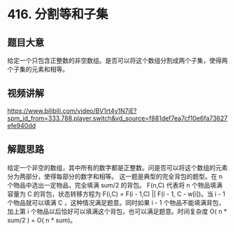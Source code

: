 # 416. 分割等和子集

## 题目大意
给定一个只包含正整数的非空数组。是否可以将这个数组分割成两个子集，使得两个子集的元素和相等。

## 视频讲解
https://www.bilibili.com/video/BV1rt4y1N7jE?spm_id_from=333.788.player.switch&vd_source=f881def7ea7cf10e6fa73627efe940dd

## 解题思路
给定一个非空的数组，其中所有的数字都是正整数。问是否可以将这个数组的元素分为两部分，使得每部分的数字和相等。
这一题是典型的完全背包的题型。在 n 个物品中选出一定物品，完全填满 sum/2 的背包。
F(n,C) 代表将 n 个物品填满容量为 C 的背包，状态转移方程为 F(i,C) = F(i - 1,C) || F(i - 1, C - w[i])。当 i - 1 个物品就可以填满 C ，这种情况满足题意。同时如果 i - 1 个物品不能填满背包，加上第 i 个物品以后恰好可以填满这个背包，也可以满足题意。时间复杂度 O( n * sum/2 ) = O( n * sum)。
